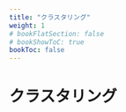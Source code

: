 ```yaml
---
title: "クラスタリング"
weight: 1
# bookFlatSection: false
# bookShowToC: true
bookToc: false
---
```


# クラスタリング


